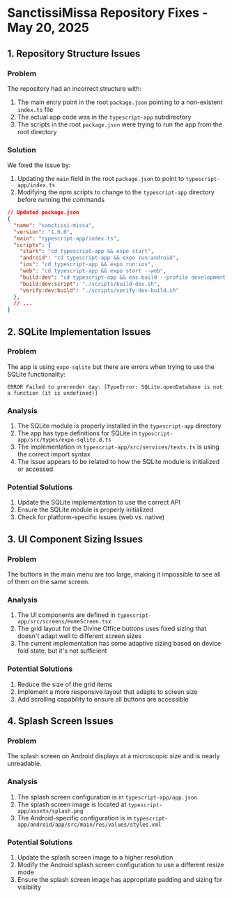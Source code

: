 # SanctissiMissa Repository Fixes - May 20, 2025

## 1. Repository Structure Issues

### Problem
The repository had an incorrect structure with:
1. The main entry point in the root `package.json` pointing to a non-existent `index.ts` file
2. The actual app code was in the `typescript-app` subdirectory
3. The scripts in the root `package.json` were trying to run the app from the root directory

### Solution
We fixed the issue by:
1. Updating the `main` field in the root `package.json` to point to `typescript-app/index.ts`
2. Modifying the npm scripts to change to the `typescript-app` directory before running the commands

```json
// Updated package.json
{
  "name": "sanctissi-missa",
  "version": "1.0.0",
  "main": "typescript-app/index.ts",
  "scripts": {
    "start": "cd typescript-app && expo start",
    "android": "cd typescript-app && expo run:android",
    "ios": "cd typescript-app && expo run:ios",
    "web": "cd typescript-app && expo start --web",
    "build:dev": "cd typescript-app && eas build --profile development --platform android",
    "build:dev:script": "./scripts/build-dev.sh",
    "verify:dev:build": "./scripts/verify-dev-build.sh"
  },
  // ...
}
```

## 2. SQLite Implementation Issues

### Problem
The app is using `expo-sqlite` but there are errors when trying to use the SQLite functionality:
```
ERROR Failed to prerender day: [TypeError: SQLite.openDatabase is not a function (it is undefined)]
```

### Analysis
1. The SQLite module is properly installed in the `typescript-app` directory
2. The app has type definitions for SQLite in `typescript-app/src/types/expo-sqlite.d.ts`
3. The implementation in `typescript-app/src/services/texts.ts` is using the correct import syntax
4. The issue appears to be related to how the SQLite module is initialized or accessed

### Potential Solutions
1. Update the SQLite implementation to use the correct API
2. Ensure the SQLite module is properly initialized
3. Check for platform-specific issues (web vs. native)

## 3. UI Component Sizing Issues

### Problem
The buttons in the main menu are too large, making it impossible to see all of them on the same screen.

### Analysis
1. The UI components are defined in `typescript-app/src/screens/HomeScreen.tsx`
2. The grid layout for the Divine Office buttons uses fixed sizing that doesn't adapt well to different screen sizes
3. The current implementation has some adaptive sizing based on device fold state, but it's not sufficient

### Potential Solutions
1. Reduce the size of the grid items
2. Implement a more responsive layout that adapts to screen size
3. Add scrolling capability to ensure all buttons are accessible

## 4. Splash Screen Issues

### Problem
The splash screen on Android displays at a microscopic size and is nearly unreadable.

### Analysis
1. The splash screen configuration is in `typescript-app/app.json`
2. The splash screen image is located at `typescript-app/assets/splash.png`
3. The Android-specific configuration is in `typescript-app/android/app/src/main/res/values/styles.xml`

### Potential Solutions
1. Update the splash screen image to a higher resolution
2. Modify the Android splash screen configuration to use a different resize mode
3. Ensure the splash screen image has appropriate padding and sizing for visibility
